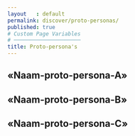 ```yaml
---
layout   : default
permalink: discover/proto-personas/
published: true
# Custom Page Variables
# ─────────────────────
title: Proto-persona's
---
```


## «Naam-proto-persona-A»

## «Naam-proto-persona-B»

## «Naam-proto-persona-C»
